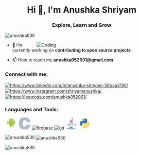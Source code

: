 <h1 align="center">Hi 👋, I'm Anushka Shriyam</h1>
<h3 align="center">Explore, Learn and Grow</h3>
<p align="left"> <img src="https://komarev.com/ghpvc/?username=khushboogoel01&label=Profile%20views&color=129e00&style=plastic" alt="anushka530" /> </p>
<img align="right" alt="Coding" width="400" src="https://cdn.dribbble.com/users/2646423/screenshots/5507196/computer.gif">



- 🔭 I’m currently working on **contributing to open source projects**

- 📫 How to reach me **anushka052001@gmail.com**

<h3 align="left">Connect with me:</h3>
<p align="left">
<a href="https://linkedin.com/in/https://www.linkedin.com/in/anushka-shriyam-56baa3195/" target="blank"><img align="center" src="https://cdn.jsdelivr.net/npm/simple-icons@3.0.1/icons/linkedin.svg" alt="https://www.linkedin.com/in/anushka-shriyam-56baa3195/" height="30" width="40" /></a>
<a href="https://instagram.com/https://www.instagram.com/shriyamanushka/" target="blank"><img align="center" src="https://cdn.jsdelivr.net/npm/simple-icons@3.0.1/icons/instagram.svg" alt="https://www.instagram.com/shriyamanushka/" height="30" width="40" /></a>
<a href="https://www.leetcode.com/https://leetcode.com/anushka052001/" target="blank"><img align="center" src="https://cdn.jsdelivr.net/npm/simple-icons@3.0.1/icons/leetcode.svg" alt="https://leetcode.com/anushka052001/" height="30" width="40" /></a>
</p>

<h3 align="left">Languages and Tools:</h3>
<p align="left"> <a href="https://developer.android.com" target="_blank"> <img src="https://raw.githubusercontent.com/devicons/devicon/master/icons/android/android-original-wordmark.svg" alt="android" width="40" height="40"/> </a> <a href="https://www.cprogramming.com/" target="_blank"> <img src="https://raw.githubusercontent.com/devicons/devicon/master/icons/c/c-original.svg" alt="c" width="40" height="40"/> </a> <a href="https://firebase.google.com/" target="_blank"> <img src="https://www.vectorlogo.zone/logos/firebase/firebase-icon.svg" alt="firebase" width="40" height="40"/> </a> <a href="https://git-scm.com/" target="_blank"> <img src="https://www.vectorlogo.zone/logos/git-scm/git-scm-icon.svg" alt="git" width="40" height="40"/> </a> <a href="https://www.java.com" target="_blank"> <img src="https://raw.githubusercontent.com/devicons/devicon/master/icons/java/java-original.svg" alt="java" width="40" height="40"/> </a> <a href="https://www.python.org" target="_blank"> <img src="https://raw.githubusercontent.com/devicons/devicon/master/icons/python/python-original.svg" alt="python" width="40" height="40"/> </a> </p>
<p><img align="left" src="https://github-readme-stats.vercel.app/api/top-langs?username=anushka530&show_icons=true&locale=en&layout=compact" alt="anushka530" /></p>

<p>&nbsp;<img align="center" src="https://github-readme-stats.vercel.app/api?username=anushka530&show_icons=true&locale=en" alt="anushka530" /></p>

<p><img align="center" src="https://github-readme-streak-stats.herokuapp.com/?user=anushka530&" alt="anushka530" /></p>


